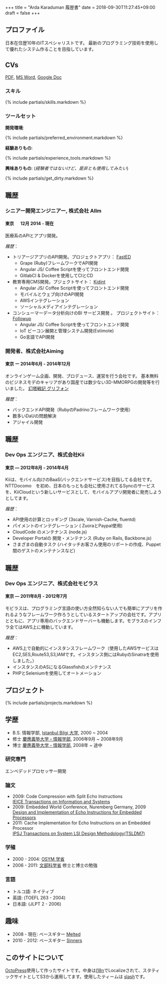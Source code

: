 +++
title = "Arda Karaduman 履歴書"
date = 2018-09-30T11:27:45+09:00
draft = false
+++

## プロファイル
日本在住歴10年のITスペシャリストです。
最新のプログラミング技術を使用して優れたシステム作ることを目指しています。

## CVs

[PDF](https://docs.google.com/document/d/1v563EDkOxVVfEAf0lJA9V5-KZOFtG-aULmKMtjWWWWk/export?format=pdf), 
[MS Word](https://docs.google.com/document/d/1v563EDkOxVVfEAf0lJA9V5-KZOFtG-aULmKMtjWWWWk/export?format=doc), 
[Google Doc](https://docs.google.com/document/d/1v563EDkOxVVfEAf0lJA9V5-KZOFtG-aULmKMtjWWWWk/edit?usp=sharing)

### スキル
{% include partials/skills.markdown %}

### ツールセット

__開発環境__:

{% include partials/preferred_environment.markdown %}

__経験ありもの__:

{% include partials/experience_tools.markdown %}

__興味ありもの__: (_経験者ではないけど、是非とも使用してみたい_)

{% include partials/get_dirty.markdown %}

## 職歴

### シニアー開発エンジニアー, 株式会社 Allm
#### 東京 　 12月 2014 - 現在


医療系のAPIとアプリ開発。

_履歴_：

* トリアージアプリのAPI開発。プロジェクトアプリ： [FastED](https://fasted.allm.net/)
  - Grape (Ruby)フレームワークでAPI開発
  - Angular JS/ Coffee Scriptを使ってフロントエンド開発
  - GitlabCI & Dockerを使用してCIとCD
* 教育専用CMS開発。プジェクトサイト： [Kidint](https://www.kidint.com/intl/)
  - Angular JS/ Coffee Scriptを使ってフロントエンド開発
  - モバイルとウェブ向けのAPI開発
  - AWSインテグレーション
  - ソーシャルメディアインテグレーション
* コンシューマーデータ分析向けのBI サービス開発 。
  プロジェクトサイト：[Followup](https://www.allm.net/en/followup-en/)
  - Angular JS/ Coffee Scriptを使ってフロントエンド開発
  - IoT ビーコン展開と管理システム開発(Estimote)
  - Go言語でAPI開発


### 開発者、株式会社Aiming
#### 東京 ー 2014年6月 - 2014年12月

オンラインゲーム企画、開発、プロデュース、運営を行う会社です。
基本無料のビジネスモデのキャリアがあり国産では数少ない3D-MMORPGの開発等を行いました。
[幻塔戦記 グリフォン](https://sp-griffon.jp/)

_履歴_：

* バックエンドAPI開発（RubyのPadrinoフレームワーク使用）
* 数多いDaUの問題解決
* アジャイル開発

## 職歴

### Dev Ops エンジニア、株式会社Kii
#### 東京 — 2012年8月 - 2014年4月

Kiiは、モバイル向けのBaaS(バックエンドサービス)を目指してる会社です。NTTDocomo　を初め、日本のもっとも会社に使用されてるSyncのサービスを、KiiCloudという新しいサービスとして、モバイルアプリ開発者に発売しようとしてます。

_履歴_：

* API使用の計算とロッギング (3scale, Varnish-Cache, fluentd)
* パイメントのインテグレーション ( ZuoraとPaypal使用)
* CloudCode のメンテナンス (node.js)
* Developer Portalの 開発・メンテナンス (Ruby on Rails, Backbone.js)
* さまざまの自動タスク (ハイタッチお客さん使用のリポートの作成、Puppet間のゲストのメンテナンスなど)

## 職歴

### Dev Ops エンジニア、株式会社モビラス
#### 東京 — 2011年8月 - 2012年7月

モビラスは、プログラミング言語の使い方全然知らない人でも簡単にアプリを作れるようなフレームワーク作ろうとしているスタートアップの会社です。アプリとともに、アプリ専用のバックエンドサーバーも機動します。モブラスのインフラ全てはAWS上に機動しています。

_履歴_：

* AWS上で自動的にインスタンスフレームワーク（使用したAWSサービスはEC2,SES,Route53,S3,IAMです。インスタンス側にはRubyのSinatraを使用しました。）
* インスタンスのASになるGlassfishのメンテナンス
* PHPとSeleniumを使用してオートメーション

## プロジェクト

{% include partials/projects.markdown %}

## 学歴

- B.S.    情報学部, [Istanbul Bilgi 大学](http://www.bilgi.edu.tr/en/), 2000 ~ 2004
- 修士    [慶應義塾大学・情報学部](http://www.st.keio.ac.jp/english/departments/faculty/facu_info.html), 2006年9月 ~ 2008年9月
- 博士   [慶應義塾大学・情報学部](http://www.st.keio.ac.jp/english/departments/faculty/facu_info.html), 2008年 ~ 途中

### 研究専門

エンベデッドプロセッサー開発

### 論文

- 2009: Code Compression with Split Echo Instructions  
        [IEICE Transactions on Information and Systems](http://i-scover.ieice.org/iscover/page/ARTICLE-96644B27-9315-8C09-0BB2-E40E1425441F)
- 2009: Embedded World Conference, Nuremberg Germany, 2009  
        [Design and Implementation of Echo Instructions for Embedded Processors](http://www.bvents.com/event/144441-embedded-world-nuremberg-agenda)
- 2011: Cache Implementation for Echo Instructions on an Embedded Processor  
        [IPSJ Transactions on System LSI Design Methodology(TSLDM7)](https://www.jstage.jst.go.jp/article/ipsjtsldm/4/0/4_0_222/_article)

### 学殖

- 2000 - 2004: [OSYM 学省](http://www.bilgi.edu.tr/en/student-life/general-secretariat-coordination-unit/scholarships/)
- 2006 - 2011: [文部科学省](http://en.wikipedia.org/wiki/Monbukagakusho_Scholarship) 修士と博士の勉強

### 言語

- トルコ語: ネイティブ
- 英語: (TOEFL 263 - 2004)
- 日本語: (JLPT 2 - 2006)

## 趣味
- 2008 - 現在: ベースギター [Melted](http://melted.bandcamp.com/track/yamanote)
- 2010 - 2012: ベースギター [Sinners](http://www.sorchaandthesinners.com/home)

## このサイトについて

[OctoPress](http://octopress.org/)使用して作ったサイトです。中身は[I18n](https://github.com/svenfuchs/i18n)でLocalizeされて、スタティックサイトとしてS3から運用してます。使用したティームは [slash](http://tommy351.github.io/Octopress-Theme-Slash/)です。
